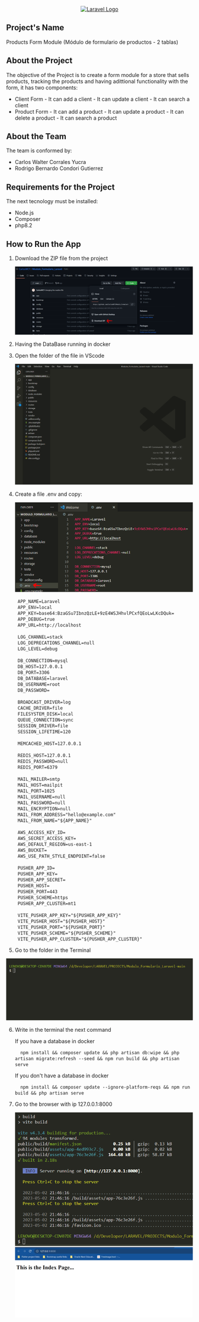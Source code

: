 <p align="center"><a href="https://laravel.com" target="_blank"><img src="https://raw.githubusercontent.com/laravel/art/master/logo-lockup/5%20SVG/2%20CMYK/1%20Full%20Color/laravel-logolockup-cmyk-red.svg" width="400" alt="Laravel Logo"></a></p>

## Project's Name

Products Form Module (Módulo de formulario de productos - 2 tablas)

## About the Project

The objective of the Project is to create a form module for a store that sells products, tracking the products and having adittional functionality with the form, it has two components:

- Client Form
        - It can add a client
        - It can update a client
        - It can search a client
- Product Form
        - It can add a product
        - It can update a product
        - It can delete a product
        - It can search a product

## About the Team

The team is conformed by:

- Carlos Walter Corrales Yucra
- Rodrigo Bernardo Condori Gutierrez

## Requirements for the Project

The next tecnology must be installed:

- Node.js
- Composer
- php8.2

## How to Run the App

1. Download the ZIP file from the project

    ![alt text](https://raw.githubusercontent.com/CarlosWCY/Modulo_Formulario_Laravel/main/images/downloadZip.PNG)

2. Having the DataBase running in docker


3. Open the folder of the file in VScode

    ![alt text](https://raw.githubusercontent.com/CarlosWCY/Modulo_Formulario_Laravel/main/images/openVScode.PNG)

4. Create a file .env and copy:

    ![alt text](https://raw.githubusercontent.com/CarlosWCY/Modulo_Formulario_Laravel/main/images/createEnv.PNG)

        
        APP_NAME=Laravel
        APP_ENV=local
        APP_KEY=base64:BzaGSu7IbnzQzLE+9zE4WSJHhvlPCxfQEoLwLKcDQuk=
        APP_DEBUG=true
        APP_URL=http://localhost

        LOG_CHANNEL=stack
        LOG_DEPRECATIONS_CHANNEL=null
        LOG_LEVEL=debug

        DB_CONNECTION=mysql
        DB_HOST=127.0.0.1
        DB_PORT=3306
        DB_DATABASE=laravel
        DB_USERNAME=root
        DB_PASSWORD=

        BROADCAST_DRIVER=log
        CACHE_DRIVER=file
        FILESYSTEM_DISK=local
        QUEUE_CONNECTION=sync
        SESSION_DRIVER=file
        SESSION_LIFETIME=120

        MEMCACHED_HOST=127.0.0.1

        REDIS_HOST=127.0.0.1
        REDIS_PASSWORD=null
        REDIS_PORT=6379

        MAIL_MAILER=smtp
        MAIL_HOST=mailpit
        MAIL_PORT=1025
        MAIL_USERNAME=null
        MAIL_PASSWORD=null
        MAIL_ENCRYPTION=null
        MAIL_FROM_ADDRESS="hello@example.com"
        MAIL_FROM_NAME="${APP_NAME}"

        AWS_ACCESS_KEY_ID=
        AWS_SECRET_ACCESS_KEY=
        AWS_DEFAULT_REGION=us-east-1
        AWS_BUCKET=
        AWS_USE_PATH_STYLE_ENDPOINT=false

        PUSHER_APP_ID=
        PUSHER_APP_KEY=
        PUSHER_APP_SECRET=
        PUSHER_HOST=
        PUSHER_PORT=443
        PUSHER_SCHEME=https
        PUSHER_APP_CLUSTER=mt1

        VITE_PUSHER_APP_KEY="${PUSHER_APP_KEY}"
        VITE_PUSHER_HOST="${PUSHER_HOST}"
        VITE_PUSHER_PORT="${PUSHER_PORT}"
        VITE_PUSHER_SCHEME="${PUSHER_SCHEME}"
        VITE_PUSHER_APP_CLUSTER="${PUSHER_APP_CLUSTER}"

        
5. Go to the folder in the Terminal

  ![alt text](https://raw.githubusercontent.com/CarlosWCY/Modulo_Formulario_Laravel/main/images/goTerminal.PNG)

6. Write in the terminal the next command

    If you have a database in docker
    ```
      npm install && composer update && php artisan db:wipe && php artisan migrate:refresh --seed && npm run build && php artisan serve
    ```
    
    If you don't have a database in docker
    
    ```
      npm install && composer update --ignore-platform-reqs && npm run build && php artisan serve
    ```

7. Go to the browser with ip 127.0.0.1:8000

    ![alt text](https://raw.githubusercontent.com/CarlosWCY/Modulo_Formulario_Laravel/main/images/runningCode.PNG)
    ![alt text](https://raw.githubusercontent.com/CarlosWCY/Modulo_Formulario_Laravel/main/images/indexPage.PNG)